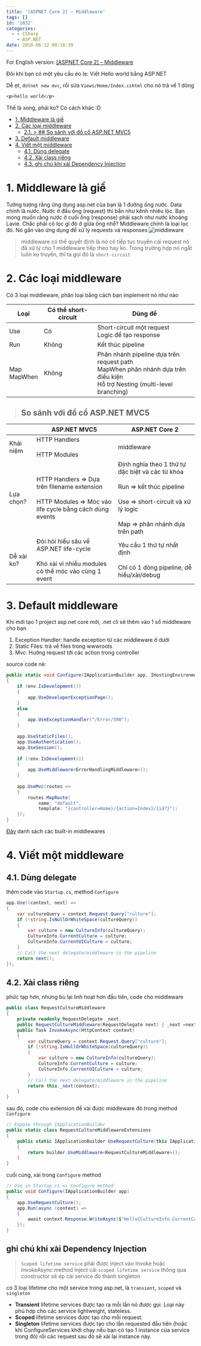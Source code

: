 ```yaml
---
title: '[ASPNET Core 2] – Middleware'
tags: []
id: '1032'
categories:
  - - CSharp
    - ASP.NET
date: 2018-06-12 00:18:39
---
```


For English version: [[ASPNET Core 2] – Middleware](https://tuanmsp.wordpress.com/2018/06/08/aspnet-core-2-middleware/)

Đôi khi bạn có một yêu cầu éo le: Viết Hello world bằng ASP.NET

Dễ ẹt, `dotnet new mvc`, rồi sửa `Views/Home/Index.cshtml` cho nó trả về 1 dòng

```html
<p>hello world</p>
```

Thế là xong, phải ko? Có cách khác :D

<!-- more -->

<!-- TOC -->

- [1. Middleware là giề](#1-middleware-l%C3%A0-gi%E1%BB%81)
- [2. Các loại middleware](#2-c%C3%A1c-lo%E1%BA%A1i-middleware)
    - [2.1. > ## So sánh với đồ cổ ASP.NET MVC5](#21---so-s%C3%A1nh-v%E1%BB%9Bi-%C4%91%E1%BB%93-c%E1%BB%95-aspnet-mvc5)
- [3. Default middleware](#3-default-middleware)
- [4. Viết một middleware](#4-vi%E1%BA%BFt-m%E1%BB%99t-middleware)
    - [4.1. Dùng delegate](#41-d%C3%B9ng-delegate)
    - [4.2. Xài class riêng](#42-x%C3%A0i-class-ri%C3%AAng)
    - [4.3. ghi chú khi xài Dependency Injection](#43-ghi-ch%C3%BA-khi-x%C3%A0i-dependency-injection)

<!-- /TOC -->

# 1. Middleware là giề
<a id="markdown-middleware-l%C3%A0-gi%E1%BB%81" name="middleware-l%C3%A0-gi%E1%BB%81"></a>

Tưởng tượng rằng ứng dụng asp.net của bạn là 1 đường ống nước. Data chính là nước. Nước ở đầu ống (request) thì bẩn như kênh nhiêu lộc. Bạn mong muốn rằng nước ở cuối ống (response) phải sạch như nước khoáng Lavie. Chắc phải có lọc gì đó ở giữa ống nhể? Middleware chính là loại lọc đó. Nó gắn vào ứng dụng để xử lý requests và responses ![middleware](https://farm2.staticflickr.com/1751/27794903017_13f284ce64_o.png)

> middleware có thể quyết định là nó có tiếp tục truyền cái request nó đã xử lý cho 1 middleware tiếp theo hay ko. Trong trường hợp nó ngắt luôn ko truyền, thì ta gọi đó là `short-circuit`

# 2. Các loại middleware
<a id="markdown-c%C3%A1c-lo%E1%BA%A1i-middleware" name="c%C3%A1c-lo%E1%BA%A1i-middleware"></a>

Có 3 loại middleware, phân loại bằng cách bạn implement nó như nào

| Loại | Có thể short-circuit | Dùng để |
|-|-|-|
| Use | Có | Short-circuit một request<br>Logic để tạo response |
| Run | Không | Kết thúc pipeline |
| Map<br>MapWhen | Không | Phân nhánh pipeline dựa trên request path<br>MapWhen phân nhánh dựa trên điều kiện<br>Hỗ trợ Nesting (multi-level branching) |

> ## So sánh với đồ cổ ASP.NET MVC5
<a id="markdown-%3E-%23%23-so-s%C3%A1nh-v%E1%BB%9Bi-%C4%91%E1%BB%93-c%E1%BB%95-asp.net-mvc5" name="%3E-%23%23-so-s%C3%A1nh-v%E1%BB%9Bi-%C4%91%E1%BB%93-c%E1%BB%95-asp.net-mvc5"></a>

|  | ASP.NET MVC5 | ASP.NET Core 2 |
|-|-|-|
| Khái niệm | HTTP Handlers<br><br>HTTP Modules | middleware |
| Lựa chọn? | HTTP Handlers => Dựa trên filename extension<br><br>HTTP Modules => Móc vào life cycle bằng cách dùng events | Định nghĩa theo 1 thứ tự đặc biệt và các từ khóa<br><br>Run => kết thúc pipeline<br><br>Use => short-circuit và xử lý logic<br><br>Map => phân nhánh dựa trên path |
| Dễ xài ko? | Đòi hỏi hiểu sâu về ASP.NET life-cycle<br><br>Khó xài vì nhiều modules có thể móc vào cùng 1 event | Yêu cầu 1 thứ tự nhất định<br><br>Chỉ có 1 dòng pipeline, dễ hiểu/xài/debug |

# 3. Default middleware
<a id="markdown-default-middleware" name="default-middleware"></a>

Khi mới tạo 1 project asp.net core mới, .net cli sẽ thêm vào 1 số middleware cho bạn

1.  Exception Handler: handle exception từ các middleware ở dưới
2.  Static Files: trả về files trong wwwroots
3.  Mvc: Hướng request tới các action trong controller

source code nè:

```csharp
public static void Configure(IApplicationBuilder app, IHostingEnvironment env)
{
    if (env.IsDevelopment())
    {
        app.UseDeveloperExceptionPage();
    }
    else
    {
        app.UseExceptionHandler("/Error/500");
    }
 
    app.UseStaticFiles();
    app.UseAuthentication();
    app.UseSession();
 
    if (!env.IsDevelopment())
    {
        app.UseMiddleware<ErrorHandlingMiddleware>();
    }
 
    app.UseMvc(routes =>
    {
        routes.MapRoute(
            name: "default",
            template: "{controller=Home}/{action=Index}/{id?}");
    });
}
```

[Đây](https://docs.microsoft.com/en-us/aspnet/core/fundamentals/middleware/?view=aspnetcore-2.1&tabs=aspnetcore2x#built-in-middleware) danh sách các built-in middlewares

# 4. Viết một middleware
<a id="markdown-vi%E1%BA%BFt-m%E1%BB%99t-middleware" name="vi%E1%BA%BFt-m%E1%BB%99t-middleware"></a>

## 4.1. Dùng delegate
<a id="markdown-d%C3%B9ng-delegate" name="d%C3%B9ng-delegate"></a>

thêm code vào `Startup.cs`, method `Configure`

```csharp
app.Use((context, next) =>
{
    var cultureQuery = context.Request.Query["culture"];
    if (!string.IsNullOrWhiteSpace(cultureQuery))
    {
        var culture = new CultureInfo(cultureQuery);
        CultureInfo.CurrentCulture = culture;
        CultureInfo.CurrentUICulture = culture;
    }
    // Call the next delegate/middleware in the pipeline
    return next();
});
```


## 4.2. Xài class riêng
<a id="markdown-x%C3%A0i-class-ri%C3%AAng" name="x%C3%A0i-class-ri%C3%AAng"></a>

phức tạp hơn, nhưng bù lại linh hoạt hơn đầu tiên, code cho middleware 

```csharp
public class RequestCultureMiddleware
{
    private readonly RequestDelegate _next;
    public RequestCultureMiddleware(RequestDelegate next) { _next =next; }
    public Task InvokeAsync(HttpContext context)
    {
        var cultureQuery = context.Request.Query["culture"];
        if (!string.IsNullOrWhiteSpace(cultureQuery))
        {
            var culture = new CultureInfo(cultureQuery);
            CultureInfo.CurrentCulture = culture;
            CultureInfo.CurrentUICulture = culture;
        }
        // Call the next delegate/middleware in the pipeline
        return this._next(context);
    }
}
```
 sau đó, code cho extension để xài được middleware đó trong method `Configure` 

```csharp
// Expose through IApplicationBuilder
public static class RequestCultureMiddlewareExtensions
{
    public static IApplicationBuilder UseRequestCulture(this IApplicationBuilder builder)
    {
        return builder.UseMiddleware<RequestCultureMiddleware>();
    }
}
```
 cuối cùng, xài trong `Configure` method 

```csharp
// Use in Startup.cs => Configure method
public void Configure(IApplicationBuilder app)
{
    app.UseRequestCulture();
    app.Run(async (context) =>
    {
        await context.Response.WriteAsync($"Hello{CultureInfo.CurrentCulture.DisplayName}");
    });
}
```


## ghi chú khi xài Dependency Injection
<a id="markdown-ghi-ch%C3%BA-khi-x%C3%A0i-dependency-injection" name="ghi-ch%C3%BA-khi-x%C3%A0i-dependency-injection"></a>

> `Scoped lifetime service` phải được inject vào Invoke hoặc InvokeAsync method Inject cái `scoped lifetime service` thông qua constructor sẽ ép cái service đó thành singleton

có 3 loại lifetime cho một service trong asp.net, là `transient`, `scoped` và `singleton`

* **Transient** lifetime services được tạo ra mỗi lần nó được gọi. Loại này phù hợp cho các service lightweight, stateless.
* **Scoped** lifetime services được tạo cho mỗi request.
* **Singleton** lifetime services được tạo cho lần requested đầu tiên (hoặc khi ConfigureServices khởi chạy nếu bạn có tạo 1 instance của service trong đó) rồi các request sau đó sẽ xài lại instance này.